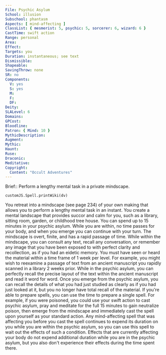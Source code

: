 ```yaml
---
File: Psychic Asylum
School: illusion
Subschool: phantasm
Aspects: [ mind-affecting ]
ClassList: { mesmerist: 5, psychic: 5, sorcerer: 6, wizard: 6 }
CastTime: swift action
Range: personal
Area: 
Effect: 
Targets: you
Duration: instantaneous; see text
Dismissible: 
Shapeable: 
SavingThrow: none
SR: no
Components:
  V: yes
  S: yes
  M: 
  F: 
  DF: 
Deity: 
SLALevel: 6
Domains: 
GPCost: 
Bloodline: 
Patron: { Mind: 10 }
MythicDescription: 
Augment: 
Mythic: 
Haunt: 
Ruse: 
Draconic: 
Meditative: 
Copyright:
  Content: "Occult Adventures"
---
```

Brief:: Perform a lengthy mental task in a private mindscape.

```dataviewjs
customJS.Spell.printWiki(dv)
```

You retreat into a mindscape (see page 234) of your own making that allows you to perform a lengthy mental task in an instant. You create a mental landscape that provides succor and calm for you, such as a library, sitting room, garden, or childhood tree house. You can spend up to 15 minutes in your psychic asylum. While you are within, no time passes for your body, and when you emerge you can continue with your turn. The mindscape is overt, finite, and has a rapid passage of time.  While within the mindscape, you can consult any text, recall any conversation, or remember any image that you have been exposed to with perfect clarity and recollection, as if you had an eidetic memory. You must have seen or heard the material within a time frame of 1 week per level. For example, you might wish to reexamine a passage of text from an ancient manuscript you rapidly scanned in a library 2 weeks prior. While in the psychic asylum, you can perfectly recall the precise layout of the text  within the ancient manuscript and read it word for word. Once you emerge from the psychic asylum, you can recall the details of what you had just studied as clearly as if you had just looked at it, but you no longer have total recall of the material.  If you're able to prepare spells, you can use the time to prepare a single spell. For example, if you were poisoned, you could use your swift action to cast psychic asylum, pray and meditate for the full 15 minutes to gain neutralize poison, then emerge from the mindscape and immediately cast the spell upon yourself as your standard action.  Any mind-affecting spell that was affecting you before you cast the spell continues to expend its duration on you while you are within the psychic asylum, so you can use this spell to wait out the effects of such a condition. Effects that are currently affecting your body do not expend additional duration while you are in the psychic asylum, but you also don't experience their effects during the time spent there.
